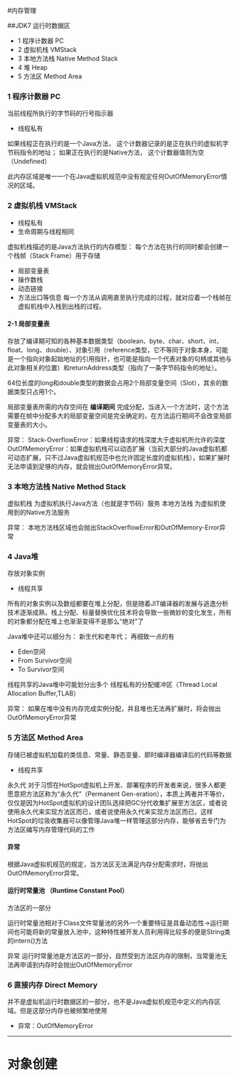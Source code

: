 

#内存管理

##JDK7
运行时数据区
* 1 程序计数器 PC
* 2 虚拟机栈 VMStack
* 3 本地方法栈 Native Method Stack
* 4 堆 Heap
* 5 方法区 Method Area

### 1 程序计数器 PC
当前线程所执行的字节码的行号指示器
* 线程私有


如果线程正在执行的是一个Java方法，
	这个计数器记录的是正在执行的虚拟机字节码指令的地址；
如果正在执行的是Native方法，
	这个计数器值则为空（Undefined）

此内存区域是唯一一个在Java虚拟机规范中没有规定任何OutOfMemoryError情况的区域。

### 2 虚拟机栈 VMStack
* 线程私有
* 生命周期与线程相同

虚拟机栈描述的是Java方法执行的内存模型：
每个方法在执行的同时都会创建一个栈帧（Stack Frame）用于存储
* 局部变量表
* 操作数栈
* 动态链接
* 方法出口等信息
每一个方法从调用直至执行完成的过程，就对应着一个栈帧在虚拟机栈中入栈到出栈的过程。

#### 2-1 局部变量表
存放了编译期可知的各种基本数据类型（boolean、byte、char、short、int、float、long、double）、对象引用（reference类型，它不等同于对象本身，可能是一个指向对象起始地址的引用指针，也可能是指向一个代表对象的句柄或其他与此对象相关的位置）和returnAddress类型（指向了一条字节码指令的地址）。

64位长度的long和double类型的数据会占用2个局部变量空间（Slot），其余的数据类型只占用1个。

局部变量表所需的内存空间在 **编译期间** 完成分配，当进入一个方法时，这个方法需要在帧中分配多大的局部变量空间是完全确定的，在方法运行期间不会改变局部变量表的大小。

异常：
Stack-OverflowError：如果线程请求的栈深度大于虚拟机所允许的深度
OutOfMemoryError：如果虚拟机栈可以动态扩展（当前大部分的Java虚拟机都可动态扩展，只不过Java虚拟机规范中也允许固定长度的虚拟机栈），如果扩展时无法申请到足够的内存，就会抛出OutOfMemoryError异常。

### 3 本地方法栈  Native Method Stack
虚拟机栈 为虚拟机执行Java方法（也就是字节码）服务
本地方法栈 为虚拟机使用到的Native方法服务

异常：
本地方法栈区域也会抛出StackOverflowError和OutOfMemory-Error异常

### 4 Java堆
存放对象实例
* 线程共享

所有的对象实例以及数组都要在堆上分配，但是随着JIT编译器的发展与逃逸分析技术逐渐成熟，栈上分配、标量替换优化技术将会导致一些微妙的变化发生，所有的对象都分配在堆上也渐渐变得不是那么“绝对”了

Java堆中还可以细分为：
新生代和老年代；
再细致一点的有
* Eden空间
* From Survivor空间
* To Survivor空间

线程共享的Java堆中可能划分出多个
	线程私有的分配缓冲区（Thread Local Allocation Buffer,TLAB）

异常：
如果在堆中没有内存完成实例分配，并且堆也无法再扩展时，将会抛出OutOfMemoryError异常

### 5 方法区 Method Area
存储已被虚拟机加载的类信息、常量、静态变量、即时编译器编译后的代码等数据
* 线程共享

永久代
对于习惯在HotSpot虚拟机上开发、部署程序的开发者来说，很多人都更愿意把方法区称为“永久代”（Permanent Gen-eration），本质上两者并不等价，仅仅是因为HotSpot虚拟机的设计团队选择把GC分代收集扩展至方法区，或者说使用永久代来实现方法区而已，或者说使用永久代来实现方法区而已，这样HotSpot的垃圾收集器可以像管理Java堆一样管理这部分内存，能够省去专门为方法区编写内存管理代码的工作

#### 异常
根据Java虚拟机规范的规定，当方法区无法满足内存分配需求时，将抛出OutOfMemoryError异常。

#### 运行时常量池  （Runtime Constant Pool）
方法区的一部分

运行时常量池相对于Class文件常量池的另外一个重要特征是具备动态性->运行期间也可能将新的常量放入池中，这种特性被开发人员利用得比较多的便是String类的intern()方法

异常
运行时常量池是方法区的一部分，自然受到方法区内存的限制，当常量池无法再申请到内存时会抛出OutOfMemoryError

### 6 直接内存  Direct Memory
并不是虚拟机运行时数据区的一部分，也不是Java虚拟机规范中定义的内存区域。但是这部分内存也被频繁地使用
* 异常：OutOfMemoryError



---
# 对象创建



























